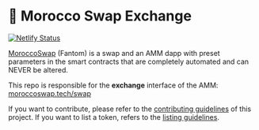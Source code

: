 # 🥞 Morocco Swap Exchange

[![Netlify Status](https://api.netlify.com/api/v1/badges/c6ef7e73-4a84-410d-83b0-b89326787dff/deploy-status)](https://app.netlify.com/sites/swap-master/deploys)

[MoroccoSwap](https://moroccoswap.tech/) (Fantom) is a swap and an AMM dapp with preset parameters in the smart contracts that are completely automated and can NEVER be altered.


This repo is responsible for the **exchange** interface of the AMM: [moroccoswap.tech/swap](https://moroccoswap.tech/swap)

If you want to contribute, please refer to the [contributing guidelines](./CONTRIBUTING.md) of this project.
If you want to list a token, refers to the [listing guidelines](./listing.md).
